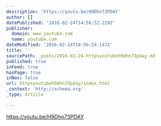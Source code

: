 ```yaml
---
description: 'https://youtu.be/H9Dhn73PDAY'
author: []
datePublished: '2016-02-24T14:56:52.229Z'
publisher:
  domain: www.youtube.com
  name: youtube.com
dateModified: '2016-02-24T14:56:24.147Z'
title: ''
sourcePath: _posts/2016-02-24-httpsyoutubeh9dhn73pday.md
published: true
inFeed: true
hasPage: true
inNav: false
url: httpsyoutubeh9dhn73pday/index.html
_context: 'http://schema.org'
_type: Article

---
```

https://youtu.be/H9Dhn73PDAY